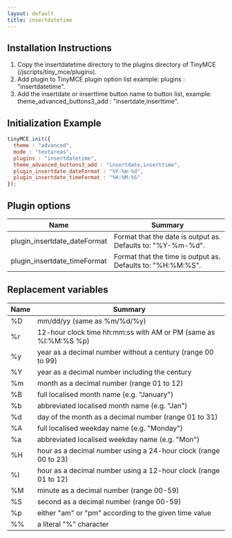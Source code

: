```yaml
---
layout: default
title: insertdatetime
---
```


## Installation Instructions

1.  Copy the insertdatetime directory to the plugins directory of TinyMCE (/jscripts/tiny_mce/plugins).
2.  Add plugin to TinyMCE plugin option list example: plugins : "insertdatetime".
3.  Add the insertdate or inserttime button name to button list, example: theme_advanced_buttons3_add : "insertdate,inserttime".

## Initialization Example

```js
tinyMCE.init({
  theme : "advanced",
  mode : "textareas",
  plugins : "insertdatetime",
  theme_advanced_buttons3_add : "insertdate,inserttime",
  plugin_insertdate_dateFormat : "%Y-%m-%d",
  plugin_insertdate_timeFormat : "%H:%M:%S"
});
```

## Plugin options

| Name | Summary |
| --- | --- |
| plugin_insertdate_dateFormat | Format that the date is output as. Defaults to: "%Y-%m-%d". |
| plugin_insertdate_timeFormat | Format that the time is output as. Defaults to: "%H:%M:%S". |

## Replacement variables

| Name | Summary |
| --- | --- |
| %D | mm/dd/yy (same as %m/%d/%y) |
| %r | 12-hour clock time hh:mm:ss with AM or PM (same as %I:%M:%S %p) |
| %y | year as a decimal number without a century (range 00 to 99) |
| %Y | year as a decimal number including the century |
| %m | month as a decimal number (range 01 to 12) |
| %B | full localised month name (e.g. "January") |
| %b | abbreviated localised month name (e.g. "Jan") |
| %d | day of the month as a decimal number (range 01 to 31) |
| %A | full localised weekday name (e.g. "Monday") |
| %a | abbreviated localised weekday name (e.g. "Mon") |
| %H | hour as a decimal number using a 24-hour clock (range 00 to 23) |
| %I | hour as a decimal number using a 12-hour clock (range 01 to 12) |
| %M | minute as a decimal number (range 00-59) |
| %S | second as a decimal number (range 00-59) |
| %p | either "am" or "pm" according to the given time value |
| %% | a literal "%" character |
